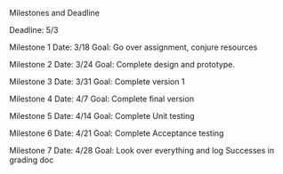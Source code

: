 Milestones and Deadline

Deadline: 5/3

Milestone 1
Date: 3/18
Goal: Go over assignment, conjure resources 

Milestone 2
Date: 3/24
Goal: Complete design and prototype.

Milestone 3
Date: 3/31
Goal: Complete version 1

Milestone 4
Date: 4/7
Goal: Complete final version

Milestone 5
Date: 4/14
Goal: Complete Unit testing

Milestone 6
Date: 4/21
Goal: Complete Acceptance testing

Milestone 7
Date: 4/28
Goal: Look over everything and log Successes in grading doc